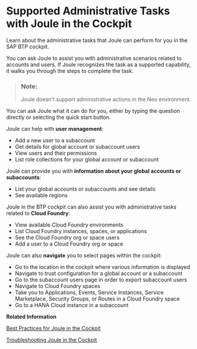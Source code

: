 <!-- loio88b02d50ab9143d988ceb4753dfe51f5 -->

# Supported Administrative Tasks with Joule in the Cockpit

Learn about the administrative tasks that Joule can perform for you in the SAP BTP cockpit.

You can ask Joule to assist you with administrative scenarios related to accounts and users. If Joule recognizes the task as a supported capability, it walks you through the steps to complete the task.

> ### Note:  
> Joule doesn't support administrative actions in the Neo environment.

You can ask Joule what it can do for you, either by typing the question directly or selecting the quick start button.

Joule can help with **user management**:

-   Add a new user to a subaccount
-   Get details for global account or subaccount users
-   View users and their permissions
-   List role collections for your global account or subaccount

Joule can provide you with **information about your global accounts or subaccounts**:

-   List your global accounts or subaccounts and see details
-   See available regions

Joule in the BTP cockpit can also assist you with administrative tasks related to **Cloud Foundry**:

-   View available Cloud Foundry environments
-   List Cloud Foundry instances, spaces, or applications
-   See the Cloud Foundry org or space users
-   Add a user to a Cloud Foundry org or space

Joule can also **navigate** you to select pages within the cockpit:

-   Go to the location in the cockpit where various information is displayed
-   Navigate to trust configuration for a global account or a subaccount
-   Go to the subaccount users page in order to export subaccount users
-   Navigate to Cloud Foundry spaces
-   Take you to Applications, Events, Service Instances, Service Marketplace, Security Groups, or Routes in a Cloud Foundry space
-   Go to a HANA Cloud instance in a subaccount

**Related Information**  


[Best Practices for Joule in the Cockpit](best-practices-for-joule-in-the-cockpit-20b5e3e.md "Let Joule help you find answers to questions about managing your accounts in SAP BTP cockpit.")

[Troubleshooting Joule in the Cockpit](https://help.sap.com/docs/BTP/60f1b283f0fd4d0aa7b3f8cea4d73d1d/e2d8e2c0ad914564bd02f8b0d2c526c7.html?locale=en-US&state=PRODUCTION&version=CLOUD)

